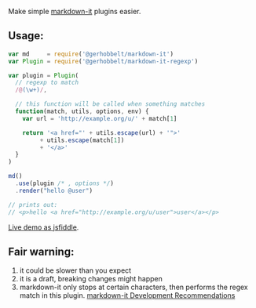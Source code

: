 
Make simple [markdown-it](https://github.com/markdown-it/markdown-it) plugins easier.

## Usage:

```js
var md     = require('@gerhobbelt/markdown-it')
var Plugin = require('@gerhobbelt/markdown-it-regexp')

var plugin = Plugin(
  // regexp to match
  /@(\w+)/,

  // this function will be called when something matches
  function(match, utils, options, env) {
    var url = 'http://example.org/u/' + match[1]

    return '<a href="' + utils.escape(url) + '">'
         + utils.escape(match[1])
         + '</a>'
  }
)

md()
  .use(plugin /* , options */)
  .render("hello @user")

// prints out:
// <p>hello <a href="http://example.org/u/user">user</a></p>
```

[Live demo as jsfiddle](https://jsfiddle.net/arve0/nz0Lb6ox/).

## Fair warning:

1. it could be slower than you expect
2. it is a draft, breaking changes might happen
3. markdown-it only stops at certain characters, then performs the regex match in this plugin. [markdown-it Development Recommendations](https://github.com/markdown-it/markdown-it/blob/master/docs/development.md)
